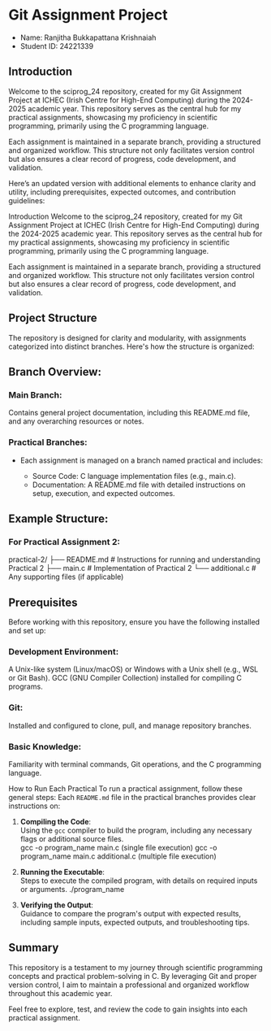 # Git Assignment  Project

* Name: Ranjitha Bukkapattana Krishnaiah
* Student ID: 24221339

## Introduction

Welcome to the sciprog_24 repository, created for my Git Assignment Project at ICHEC (Irish Centre for High-End Computing) during the 2024-2025 academic year. This repository serves as the central hub for my practical assignments, showcasing my proficiency in scientific programming, primarily using the C programming language.

Each assignment is maintained in a separate branch, providing a structured and organized workflow. This structure not only facilitates version control but also ensures a clear record of progress, code development, and validation.


Here’s an updated version with additional elements to enhance clarity and utility, including prerequisites, expected outcomes, and contribution guidelines:

Introduction
Welcome to the sciprog_24 repository, created for my Git Assignment Project at ICHEC (Irish Centre for High-End Computing) during the 2024-2025 academic year. This repository serves as the central hub for my practical assignments, showcasing my proficiency in scientific programming, primarily using the C programming language.

Each assignment is maintained in a separate branch, providing a structured and organized workflow. This structure not only facilitates version control but also ensures a clear record of progress, code development, and validation.

## Project Structure
The repository is designed for clarity and modularity, with assignments categorized into distinct branches. Here's how the structure is organized:

## Branch Overview:
### Main Branch:
Contains general project documentation, including this README.md file, and any overarching resources or notes.

### Practical Branches:
* Each assignment is managed on a branch named practical<number> and includes:
    * Source Code: C language implementation files (e.g., main.c).
    * Documentation: A README.md file with detailed instructions on setup, execution, and expected outcomes.
 
## Example Structure:
### For Practical Assignment 2:
practical-2/
  ├── README.md       # Instructions for running and understanding Practical 2
  ├── main.c          # Implementation of Practical 2
  └── additional.c    # Any supporting files (if applicable)

## Prerequisites
Before working with this repository, ensure you have the following installed and set up:

### Development Environment:
A Unix-like system (Linux/macOS) or Windows with a Unix shell (e.g., WSL or Git Bash).
GCC (GNU Compiler Collection) installed for compiling C programs.

### Git: 
Installed and configured to clone, pull, and manage repository branches.

### Basic Knowledge:
Familiarity with terminal commands, Git operations, and the C programming language.


How to Run Each Practical
To run a practical assignment, follow these general steps:
Each `README.md` file in the practical branches provides clear instructions on:  
1. **Compiling the Code**:  
   Using the `gcc` compiler to build the program, including any necessary flags or additional source files.  
   gcc -o program_name main.c (single file execution)
   gcc -o program_name main.c additional.c (multiple file execution)

2. **Running the Executable**:  
   Steps to execute the compiled program, with details on required inputs or arguments.
   ./program_name  

3. **Verifying the Output**:  
   Guidance to compare the program's output with expected results, including sample inputs, expected outputs, and troubleshooting tips.

## Summary
This repository is a testament to my journey through scientific programming concepts and practical problem-solving in C. By leveraging Git and proper version control, I aim to maintain a professional and organized workflow throughout this academic year.

Feel free to explore, test, and review the code to gain insights into each practical assignment.


